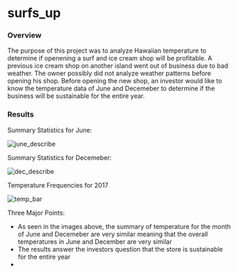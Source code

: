 # surfs_up

### Overview 

The purpose of this project was to analyze Hawaiian temperature to determine if openening a surf and ice cream shop will be profitable. A previous ice cream shop on another island went out of business due to bad weather. The owner possibly did not analyze weather patterns before opening his shop. Before opening the new shop, an investor would like to know the temperature data of June and Decemeber to determine if the business will be sustainable for the entire year.

### Results

Summary Statistics for June:

![june_describe](https://user-images.githubusercontent.com/87910875/139598674-74322b76-3799-4d49-a079-29bf5013fa64.png)

Summary Statistics for Decemeber:

![dec_describe](https://user-images.githubusercontent.com/87910875/139598694-06b69417-ab8a-44c0-b9a0-14b42e08390a.png)

Temperature Frequencies for 2017

![temp_bar](https://user-images.githubusercontent.com/87910875/139599123-c05d7ada-ae48-43fc-94ba-14029a57812e.png)

Three Major Points:

 * As seen in the images above, the summary of temperature for the month of June and Decemeber are very similar meaning that the overall temperatures in June and December are very similar
 * The results answer the investors question that the store is sustainable for the entire year
 *

